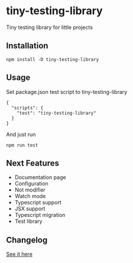 # tiny-testing-library

Tiny testing library for little projects

## Installation

```
npm install -D tiny-testing-library
```

## Usage

Set package.json test script to tiny-testing-library

```
{
  "scripts": {
    "test": "tiny-testing-library"
  }
}
```

And just run

```
npm run test
```

## Next Features

- Documentation page
- Configuration
- Not modifier
- Watch mode
- Typescript support
- JSX support
- Typescript migration
- Test library

## Changelog

[See it here](./CHANGELOG.md)
